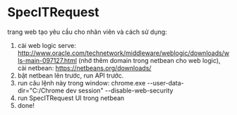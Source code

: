 # SpecITRequest
trang web tạo yêu cầu cho nhân viên và cách sử dụng:
1. cài web logic serve: http://www.oracle.com/technetwork/middleware/weblogic/downloads/wls-main-097127.html (nhớ thêm domain trong netbean cho web logic), cài netbean: https://netbeans.org/downloads/
2. bật netbean lên trước, run API trước.
3. run câu lệnh này trong window: chrome.exe --user-data-dir="C:/Chrome dev session" --disable-web-security
4. run SpecITRequest UI trong netbean
5. done!

